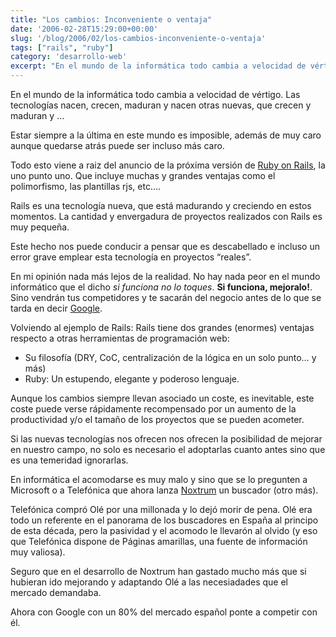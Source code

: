 ```yaml
---
title: "Los cambios: Inconveniente o ventaja"
date: '2006-02-28T15:29:00+00:00'
slug: '/blog/2006/02/los-cambios-inconveniente-o-ventaja'
tags: ["rails", "ruby"]
category: 'desarrollo-web'
excerpt: "En el mundo de la informática todo cambia a velocidad de vértigo. Las tecnologías nacen, crecen, maduran y nacen otras nuevas, que crecen y maduran y... Estar siempre a la última en este mundo es imposible."
---
```

En el mundo de la informática todo cambia a velocidad de vértigo. Las tecnologías nacen, crecen, maduran y nacen otras nuevas, que crecen y maduran y ...

Estar siempre a la última en este mundo es imposible, además de muy caro aunque quedarse atrás puede ser incluso más caro.

Todo esto viene a raiz del anuncio de la próxima versión de [Ruby on Rails](http://www.rubyonrails.org), la uno punto uno. Que incluye muchas y grandes ventajas como el polimorfismo, las plantillas rjs, etc….

Rails es una tecnología nueva, que está madurando y creciendo en estos momentos. La cantidad y envergadura de proyectos realizados con Rails es muy pequeña.

Este hecho nos puede conducir a pensar que es descabellado e incluso un error grave emplear esta tecnología en proyectos “reales”.

En mi opinión nada más lejos de la realidad. No hay nada peor en el mundo informático que el dicho _si funciona no lo toques_. **Si funciona, mejoralo!**. Sino vendrán tus competidores y te sacarán del negocio antes de lo que se tarda en decir [Google](http://www.google.com).

Volviendo al ejemplo de Rails: Rails tiene dos grandes (enormes) ventajas respecto a otras herramientas de programación web:

- Su filosofía (DRY, CoC, centralización de la lógica en un solo punto… y más)
- Ruby: Un estupendo, elegante y poderoso lenguaje.

Aunque los cambios siempre llevan asociado un coste, es inevitable, este coste puede verse rápidamente recompensado por un aumento de la productividad y/o el tamaño de los proyectos que se pueden acometer.

Si las nuevas tecnologías nos ofrecen nos ofrecen la posibilidad de mejorar en nuestro campo, no solo es necesario el adoptarlas cuanto antes sino que es una temeridad ignorarlas.

En informática el acomodarse es muy malo y sino que se lo pregunten a Microsoft o a Telefónica que ahora lanza [Noxtrum](http://www.noxtrum.com/) un buscador (otro más).

Telefónica compró Olé por una millonada y lo dejó morir de pena. Olé era todo un referente en el panorama de los buscadores en España al principo de esta década, pero la pasividad y el acomodo le llevarón al olvido (y eso que Telefónica dispone de Páginas amarillas, una fuente de información muy valiosa).

Seguro que en el desarrollo de Noxtrum han gastado mucho más que si hubieran ido mejorando y adaptando Olé a las necesiadades que el mercado demandaba.

Ahora con Google con un 80% del mercado español ponte a competir con él.
